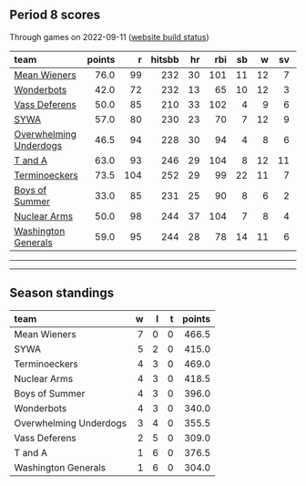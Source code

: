 

## Period 8 scores

Through games on 2022-09-11 ([website build status](https://github.com/brian-bot/pl-site/actions))


|team                                              | points|   r| hitsbb| hr| rbi| sb|  w| sv|  so|   era|  whip|
|:-------------------------------------------------|------:|---:|------:|--:|---:|--:|--:|--:|---:|-----:|-----:|
|[Mean Wieners](./meanwieners)                     |   76.0|  99|    232| 30| 101| 11| 12|  7| 133| 2.325| 0.925|
|[Wonderbots](./wonderbots)                        |   42.0|  72|    232| 13|  65| 10| 12|  3| 153| 3.911| 1.346|
|[Vass Deferens](./vassdeferens)                   |   50.0|  85|    210| 33| 102|  4|  9|  6| 104| 2.567| 0.948|
|[SYWA](./sywa)                                    |   57.0|  80|    230| 23|  70|  7| 12|  9| 166| 2.523| 0.995|
|[Overwhelming Underdogs](./overwhelmingunderdogs) |   46.5|  94|    228| 30|  94|  4|  8|  6| 156| 4.357| 1.247|
|[T and A](./tanda)                                |   63.0|  93|    246| 29| 104|  8| 12| 11| 130| 4.541| 1.200|
|[Terminoeckers](./terminoeckers)                  |   73.5| 104|    252| 29|  99| 22| 11|  7| 146| 2.842| 1.020|
|[Boys of Summer](./boysofsummer)                  |   33.0|  85|    231| 25|  90|  8|  6|  2| 151| 4.684| 1.390|
|[Nuclear Arms](./nucleararms)                     |   50.0|  98|    244| 37| 104|  7|  8|  4| 135| 5.019| 1.504|
|[Washington Generals](./washingtongenerals)       |   59.0|  95|    244| 28|  78| 14| 11|  6| 149| 3.830| 1.144|

* * *
* * *

## Season standings


|team                   |  w|  l|  t| points|
|:----------------------|--:|--:|--:|------:|
|Mean Wieners           |  7|  0|  0|  466.5|
|SYWA                   |  5|  2|  0|  415.0|
|Terminoeckers          |  4|  3|  0|  469.0|
|Nuclear Arms           |  4|  3|  0|  418.5|
|Boys of Summer         |  4|  3|  0|  396.0|
|Wonderbots             |  4|  3|  0|  340.0|
|Overwhelming Underdogs |  3|  4|  0|  355.5|
|Vass Deferens          |  2|  5|  0|  309.0|
|T and A                |  1|  6|  0|  376.5|
|Washington Generals    |  1|  6|  0|  304.0|


